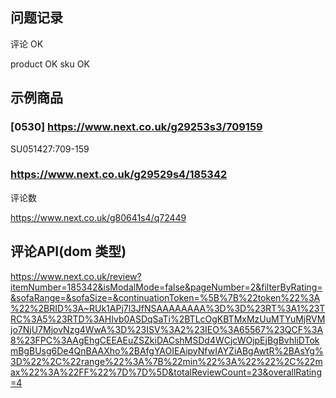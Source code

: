## 问题记录

评论 OK

product OK
sku OK

## 示例商品

### [0530]  https://www.next.co.uk/g29253s3/709159

SU051427:709-159

[//]: # (https://www.next.us/en/style/st423998/981678#981678)

### https://www.next.co.uk/g29529s4/185342

评论数

https://www.next.co.uk/g80641s4/q72449

## 评论API(dom 类型)

https://www.next.co.uk/review?itemNumber=185342&isModalMode=false&pageNumber=2&filterByRating=&sofaRange=&sofaSize=&continuationToken=%5B%7B%22token%22%3A%22%2BRID%3A~RUk1APj7l3JfNSAAAAAAAA%3D%3D%23RT%3A1%23TRC%3A5%23RTD%3AHIvb0ASDqSaTi%2BTLcOgKBTMxMzUuMTYuMjRVMjo7NjU7MjovNzg4WwA%3D%23ISV%3A2%23IEO%3A65567%23QCF%3A8%23FPC%3AAgEhgCEEAEuZSZkiDACshMSDd4WCjcWOjpEjBgBvhliDTokmBgBUsg6De4QnBAAXho%2BAfgYAOIEAipyNfwIAYZiABgAwtR%2BAsYg%3D%22%2C%22range%22%3A%7B%22min%22%3A%22%22%2C%22max%22%3A%22FF%22%7D%7D%5D&totalReviewCount=23&overallRating=4